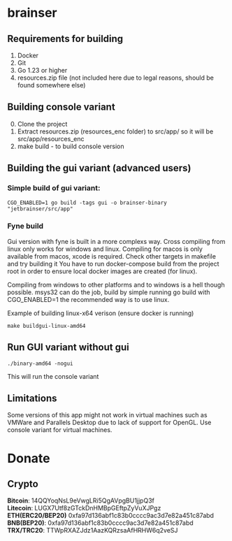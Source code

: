 # brainser

## Requirements for building
1) Docker
2) Git
3) Go 1.23 or higher
4) resources.zip file (not included here due to legal reasons, should be found somewhere else)

## Building console variant

0) Clone the project
1) Extract resources.zip (resources_enc folder) to src/app/ so it will be src/app/resources_enc
2) make build - to build console version

## Building the gui variant (advanced users)

### Simple build of gui variant:
```
CGO_ENABLED=1 go build -tags gui -o brainser-binary "jetbrainser/src/app"
```

### Fyne build

Gui version with fyne is built in a more complexs way. Cross compiling from linux only works for windows and linux. 
Compiling for macos is only available from  macos, xcode is required. 
Check other targets in makefile and try building it
You have to run docker-compose build from the project root in order to ensure local docker images are created (for linux).

Compiling from windows to other platforms and to windows is a hell though possible. msys32 can do the job, build by simple running go build with CGO_ENABLED=1 the recommended way is to use linux.

Example of building linux-x64 verison (ensure docker is running)
```
make buildgui-linux-amd64
```

## Run GUI variant without gui

```
./binary-amd64 -nogui
```

This will run the console variant


## Limitations
Some versions of this app might not work in virtual machines such as VMWare and Parallels Desktop due to lack of support for OpenGL. Use console variant for virtual machines.


# Donate

## Crypto
**Bitcoin**: 14QQYoqNsL9eVwgLRi5QgAVpgBU1jjpQ3f<br>
**Litecoin**: LUGX7Utf8zGTckDnHMBpGEftpZyVuXJPgz<br>
**ETH(ERC20/BEP20)** 0xfa97d136abf1c83b0cccc9ac3d7e82a451c87abd<br>
**BNB(BEP20)**: 0xfa97d136abf1c83b0cccc9ac3d7e82a451c87abd<br>
**TRX/TRC20**: TTWpRXAZJdz1AazKQRzsaAfHRHW6q2veSJ<br>
